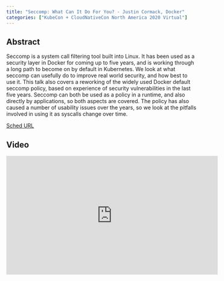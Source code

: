 ```yaml
---
title: "Seccomp: What Can It Do For You? - Justin Cormack, Docker"
categories: ["KubeCon + CloudNativeCon North America 2020 Virtual"]
---
```


## Abstract

Seccomp is a system call filtering tool built into Linux. It has been used as a security layer in Docker for coming up to five years, and is working through a long path to become on by default in Kubernetes. We look at what seccomp can usefully do to improve real world security, and how best to use it. This talk also covers a reworking of the widely used Docker default seccomp policy, based on experience of security vulnerabilities in the last five years. Seccomp can both be used as a policy in a runtime, and also directly by applications, so both aspects are covered. The policy has also caused a number of usability issues over the years, so we look at the pitfalls involved in using it as syscalls change over time.

[Sched URL](https://kccncna20.sched.com/event/013004107770c397f893808e4a987b5a)

## Video

<iframe width='560' height='315' src='https://www.youtube.com/embed/Ro4QRx7VPsY' frameborder='0' allow='accelerometer; autoplay; encrypted-media; gyroscope; picture-in-picture' allowfullscreen></iframe>
